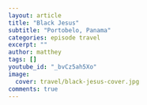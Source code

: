 ```yaml
---
layout: article
title: "Black Jesus"
subtitle: "Portobelo, Panama"
categories: episode travel
excerpt: ""
author: matthey
tags: []
youtube_id: "_bvCz5ah5Xo"
image:
  cover: travel/black-jesus-cover.jpg
comments: true
---
```

